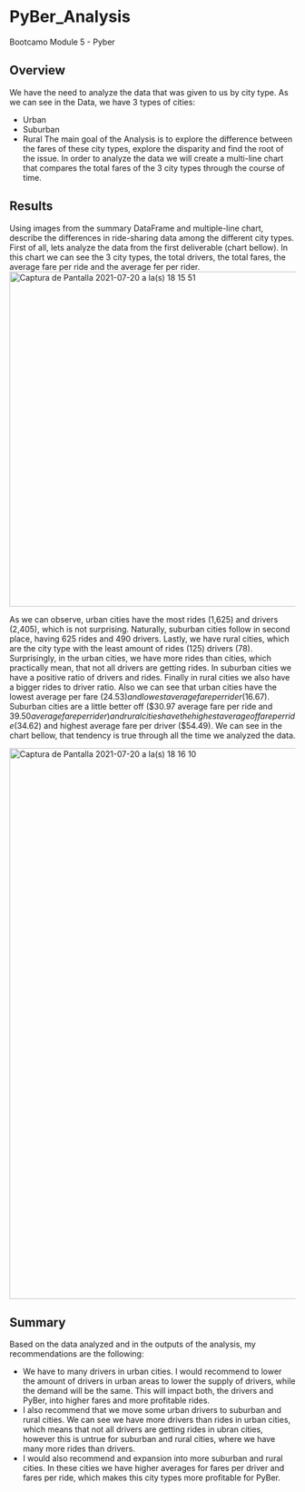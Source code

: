 # PyBer_Analysis
Bootcamo Module 5 - Pyber

## Overview
We have the need to analyze the data that was given to us by city type. As we can see in the Data, we have 3 types of cities:
- Urban
- Suburban
- Rural
The main goal of the Analysis is to explore the difference between the fares of these city types, explore the disparity and find the root of the issue. In order to analyze the data we will create a multi-line chart that compares the total fares of the 3 city types through the course of time.

## Results
Using images from the summary DataFrame and multiple-line chart, describe the differences in ride-sharing data among the different city types.
First of all, lets analyze the data from the first deliverable (chart bellow). In this chart we can see the 3 city types, the total drivers, the total fares, the average fare per ride and the average fer per rider.
<img width="590" alt="Captura de Pantalla 2021-07-20 a la(s) 18 15 51" src="https://user-images.githubusercontent.com/85461477/126407003-3ee2e33c-bb7c-4c1d-bad7-2296eecb131e.png">

As we can observe, urban cities have the most rides (1,625) and drivers (2,405), which is not surprising. Naturally, suburban cities follow in second place, having 625 rides and 490 drivers. Lastly, we have rural cities, which are the city type with the least amount of rides (125) drivers (78). Surprisingly, in the urban cities, we have more rides than cities, which practically mean, that not all drivers are getting rides. In suburban cities we have a positive ratio of drivers and rides. Finally in rural cities we also have a bigger rides to driver ratio. Also we can see that urban cities have the lowest average per fare ($24.53) and lowest average fare per rider ($16.67). Suburban cities are a little better off ($30.97 average fare per ride and $39.50 average fare per rider) and rural cities have the highest average of fare per ride($34.62) and highest average fare per driver ($54.49). We can see in the chart bellow, that tendency is true through all the time we analyzed the data.

<img width="970" alt="Captura de Pantalla 2021-07-20 a la(s) 18 16 10" src="https://user-images.githubusercontent.com/85461477/126408055-ca228d5a-4da8-4643-b252-5b3f1f91216a.png">


## Summary
Based on the data analyzed and in the outputs of the analysis, my recommendations are the following:
- We have to many drivers in urban cities. I would recommend to lower the amount of drivers in urban areas to lower the supply of drivers, while the demand will be the same. This will impact both, the drivers and PyBer, into higher fares and more profitable rides.
- I also recommend that we move some urban drivers to suburban and rural cities. We can see we have more drivers than rides in urban cities, which means that not all drivers are getting rides in ubran cities, however this is untrue for suburban and rural cities, where we have many more rides than drivers.
- I would also recommend and expansion into more suburban and rural cities. In these cities we have higher averages for fares per driver and fares per ride, which makes this city types more profitable for PyBer.
